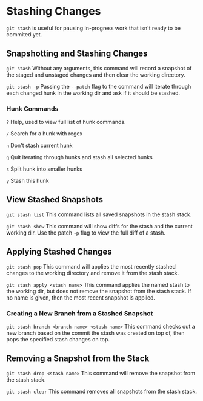 # Stashing Changes

`git stash` is useful for pausing in-progress work that isn't ready to be
commited yet.


## Snapshotting and Stashing Changes

`git stash`
Without any arguments, this command will record a snapshot of the staged and 
unstaged changes and then clear the working directory.

`git stash -p`
Passing the `--patch` flag to the command will iterate through each changed hunk
in the working dir and ask if it should be stashed.

### Hunk Commands

`?` 
Help, used to view full list of hunk commands.

`/` 
Search for a hunk with regex

`n`
Don't stash current hunk

`q`
Quit iterating through hunks and stash all selected hunks

`s` 
Split hunk into smaller hunks

`y`
Stash this hunk

## View Stashed Snapshots 

`git stash list`
This command lists all saved snapshots in the stash stack.

`git stash show`
This command will show diffs for the stash and the current working dir.
Use the patch `-p` flag to view the full diff of a stash. 

## Applying Stashed Changes

`git stash pop` 
This command will applies the most recently stashed changes to the working 
directory and remove it from the stash stack.

`git stash apply <stash name>`
This command applies the named stash to the working dir, but does not remove the 
snapshot from the stash stack. If no name is given, then the most recent
snapshot is appiled.

### Creating a New Branch from a Stashed Snapshot

`git stash branch <branch-name> <stash-name>`
This command checks out a new branch based on the commit the stash was created 
on top of, then pops the specified stash changes on top.


## Removing a Snapshot from the Stack

`git stash drop <stash name>`
This command will remove the <named> snapshot from the stash stack.

`git stash clear`
This command removes all snapshots from the stash stack.



